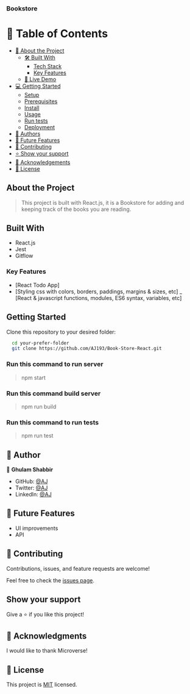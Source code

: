 ### Bookstore

# 📗 Table of Contents

- [📖 About the Project](#about-project)
  - [🛠 Built With](#built-with)
    - [Tech Stack](#tech-stack)
    - [Key Features](#key-features)
  - [🚀 Live Demo](#live-demo)
- [💻 Getting Started](#getting-started)
  - [Setup](#setup)
  - [Prerequisites](#prerequisites)
  - [Install](#install)
  - [Usage](#usage)
  - [Run tests](#run-tests)
  - [Deployment](#triangular_flag_on_post-deployment)
- [👥 Authors](#authors)
- [🔭 Future Features](#future-features)
- [🤝 Contributing](#contributing)
- [⭐️ Show your support](#support)
- [🙏 Acknowledgements](#acknowledgements)
- [📝 License](#license)

## About the Project

> This project is built with React.js, it is a Bookstore for adding and keeping track of the books you are reading.

## Built With

- React.js
- Jest
- Gitflow

### Key Features

- [React Todo App]
- [Styling css with colors, borders, paddings, margins & sizes, etc] _ [React & javascript functions, modules, ES6 syntax, variables, etc]

<!-- ## Live Demo

Live demo will be available soon -->

## Getting Started

Clone this repository to your desired folder:

```sh
  cd your-prefer-folder
  git clone https://github.com/AJ193/Book-Store-React.git
```

### Run this command to run server

> npm start

### Run this command build server

> npm run build

### Run this command to run tests

> npm run test

## 👥 Author <a name="author"></a>


👤 **Ghulam Shabbir**

- GitHub: [@AJ](https://github.com/AJ193)
- Twitter: [@AJ](https://twitter.com/GhulamShabbir59)
- LinkedIn: [@AJ](https://www.linkedin.com/in/ghulam-shabbir-225264247/)

## 🔭 Future Features

- UI improvements
- API

## 🤝 Contributing <a name="contributing"></a>

Contributions, issues, and feature requests are welcome!

Feel free to check the [issues page](https://github.com/AJ193/Book-Store-React/issues).

## Show your support

Give a ⭐️ if you like this project!

## 🙏 Acknowledgments

I would like to thank Microverse!

## 📝 License

This project is [MIT](./LICENSE) licensed.
